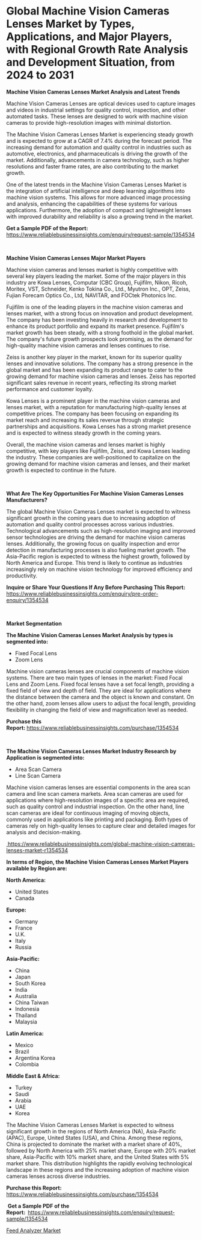 <p><h1>Global Machine Vision Cameras Lenses Market by Types, Applications, and Major Players, with Regional Growth Rate Analysis and Development Situation, from 2024 to 2031</h1></p><p><strong>Machine Vision Cameras Lenses Market Analysis and Latest Trends</strong></p>
<p><p>Machine Vision Cameras Lenses are optical devices used to capture images and videos in industrial settings for quality control, inspection, and other automated tasks. These lenses are designed to work with machine vision cameras to provide high-resolution images with minimal distortion. </p><p>The Machine Vision Cameras Lenses Market is experiencing steady growth and is expected to grow at a CAGR of 7.4% during the forecast period. The increasing demand for automation and quality control in industries such as automotive, electronics, and pharmaceuticals is driving the growth of the market. Additionally, advancements in camera technology, such as higher resolutions and faster frame rates, are also contributing to the market growth.</p><p>One of the latest trends in the Machine Vision Cameras Lenses Market is the integration of artificial intelligence and deep learning algorithms into machine vision systems. This allows for more advanced image processing and analysis, enhancing the capabilities of these systems for various applications. Furthermore, the adoption of compact and lightweight lenses with improved durability and reliability is also a growing trend in the market.</p></p>
<p><strong>Get a Sample PDF of the Report:&nbsp;</strong> <a href="https://www.reliablebusinessinsights.com/enquiry/request-sample/1354534">https://www.reliablebusinessinsights.com/enquiry/request-sample/1354534</a></p>
<p>&nbsp;</p>
<p><strong>Machine Vision Cameras Lenses Major Market Players</strong></p>
<p><p>Machine vision cameras and lenses market is highly competitive with several key players leading the market. Some of the major players in this industry are Kowa Lenses, Computar (CBC Group), Fujifilm, Nikon, Ricoh, Moritex, VST, Schneider, Kenko Tokina Co., Ltd., Myutron Inc., OPT, Zeiss, Fujian Forecam Optics Co., Ltd, NAVITAR, and FOCtek Photonics Inc.</p><p>Fujifilm is one of the leading players in the machine vision cameras and lenses market, with a strong focus on innovation and product development. The company has been investing heavily in research and development to enhance its product portfolio and expand its market presence. Fujifilm's market growth has been steady, with a strong foothold in the global market. The company's future growth prospects look promising, as the demand for high-quality machine vision cameras and lenses continues to rise.</p><p>Zeiss is another key player in the market, known for its superior quality lenses and innovative solutions. The company has a strong presence in the global market and has been expanding its product range to cater to the growing demand for machine vision cameras and lenses. Zeiss has reported significant sales revenue in recent years, reflecting its strong market performance and customer loyalty.</p><p>Kowa Lenses is a prominent player in the machine vision cameras and lenses market, with a reputation for manufacturing high-quality lenses at competitive prices. The company has been focusing on expanding its market reach and increasing its sales revenue through strategic partnerships and acquisitions. Kowa Lenses has a strong market presence and is expected to witness steady growth in the coming years.</p><p>Overall, the machine vision cameras and lenses market is highly competitive, with key players like Fujifilm, Zeiss, and Kowa Lenses leading the industry. These companies are well-positioned to capitalize on the growing demand for machine vision cameras and lenses, and their market growth is expected to continue in the future.</p></p>
<p>&nbsp;</p>
<p><strong>What Are The Key Opportunities For Machine Vision Cameras Lenses Manufacturers?</strong></p>
<p><p>The global Machine Vision Cameras Lenses market is expected to witness significant growth in the coming years due to increasing adoption of automation and quality control processes across various industries. Technological advancements such as high-resolution imaging and improved sensor technologies are driving the demand for machine vision cameras lenses. Additionally, the growing focus on quality inspection and error detection in manufacturing processes is also fueling market growth. The Asia-Pacific region is expected to witness the highest growth, followed by North America and Europe. This trend is likely to continue as industries increasingly rely on machine vision technology for improved efficiency and productivity.</p></p>
<p><strong>Inquire or Share Your Questions If Any Before Purchasing This Report:</strong> <a href="https://www.reliablebusinessinsights.com/enquiry/pre-order-enquiry/1354534">https://www.reliablebusinessinsights.com/enquiry/pre-order-enquiry/1354534</a></p>
<p>&nbsp;</p>
<p><strong>Market Segmentation</strong></p>
<p><strong>The Machine Vision Cameras Lenses Market Analysis by types is segmented into:</strong></p>
<p><ul><li>Fixed Focal Lens</li><li>Zoom Lens</li></ul></p>
<p><p>Machine vision cameras lenses are crucial components of machine vision systems. There are two main types of lenses in the market: Fixed Focal Lens and Zoom Lens. Fixed focal lenses have a set focal length, providing a fixed field of view and depth of field. They are ideal for applications where the distance between the camera and the object is known and constant. On the other hand, zoom lenses allow users to adjust the focal length, providing flexibility in changing the field of view and magnification level as needed.</p></p>
<p><strong>Purchase this Report:&nbsp;</strong><a href="https://www.reliablebusinessinsights.com/purchase/1354534">https://www.reliablebusinessinsights.com/purchase/1354534</a></p>
<p>&nbsp;</p>
<p><strong>The Machine Vision Cameras Lenses Market Industry Research by Application is segmented into:</strong></p>
<p><ul><li>Area Scan Camera</li><li>Line Scan Camera</li></ul></p>
<p><p>Machine vision cameras lenses are essential components in the area scan camera and line scan camera markets. Area scan cameras are used for applications where high-resolution images of a specific area are required, such as quality control and industrial inspection. On the other hand, line scan cameras are ideal for continuous imaging of moving objects, commonly used in applications like printing and packaging. Both types of cameras rely on high-quality lenses to capture clear and detailed images for analysis and decision-making.</p></p>
<p><a href="https://www.reliablebusinessinsights.com/global-machine-vision-cameras-lenses-market-r1354534">&nbsp;https://www.reliablebusinessinsights.com/global-machine-vision-cameras-lenses-market-r1354534</a></p>
<p><strong>In terms of Region, the Machine Vision Cameras Lenses Market Players available by Region are:</strong></p>
<p>
    <p> <strong> North America: </strong>
        <ul>
            <li>United States</li>
            <li>Canada</li>
        </ul>
        </p> 
    <p> <strong> Europe: </strong>
        <ul>
            <li>Germany</li>
            <li>France</li>
            <li>U.K.</li>
            <li>Italy</li>
            <li>Russia</li>
        </ul>
        </p> 
    <p> <strong> Asia-Pacific: </strong>
        <ul>
            <li>China</li>
            <li>Japan</li>
            <li>South Korea</li>
            <li>India</li>
            <li>Australia</li>
            <li>China Taiwan</li>
            <li>Indonesia</li>
            <li>Thailand</li>
            <li>Malaysia</li>
        </ul>
        </p> 
    <p> <strong> Latin America: </strong>
        <ul>
            <li>Mexico</li>
            <li>Brazil</li>
            <li>Argentina Korea</li>
            <li>Colombia</li>
        </ul>
        </p> 
    <p> <strong> Middle East & Africa: </strong>
        <ul>
            <li>Turkey</li>
            <li>Saudi</li>
            <li>Arabia</li>
            <li>UAE</li>
            <li>Korea</li>
        </ul>
    </p>
    </p>
<p><p>The Machine Vision Cameras Lenses Market is expected to witness significant growth in the regions of North America (NA), Asia-Pacific (APAC), Europe, United States (USA), and China. Among these regions, China is projected to dominate the market with a market share of 40%, followed by North America with 25% market share, Europe with 20% market share, Asia-Pacific with 10% market share, and the United States with 5% market share. This distribution highlights the rapidly evolving technological landscape in these regions and the increasing adoption of machine vision cameras lenses across diverse industries.</p></p>
<p><strong>Purchase this Report: </strong><a href="https://www.reliablebusinessinsights.com/purchase/1354534">https://www.reliablebusinessinsights.com/purchase/1354534</a></p>
<p>&nbsp;<strong>Get a Sample PDF of the Report:&nbsp;&nbsp;</strong><a href="https://www.reliablebusinessinsights.com/enquiry/request-sample/1354534">https://www.reliablebusinessinsights.com/enquiry/request-sample/1354534</a></p>
<p><strong></strong></p>
<p><p><a href="https://github.com/thereveren80/Market-Research-Report-List-1/blob/main/feed-analyzer-market.md">Feed Analyzer Market</a></p></p>